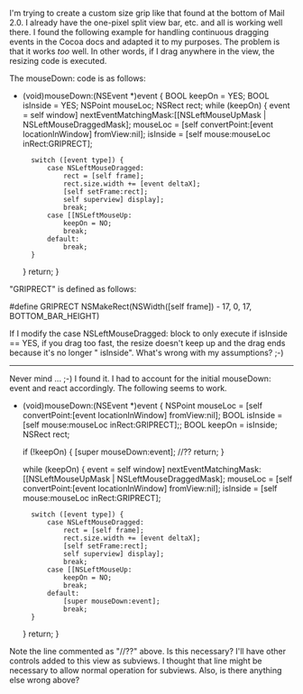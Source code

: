

I'm trying to create a custom size grip like that found at the bottom of Mail 2.0. I already have the one-pixel split view bar, etc. and all is working well there. I found the following example for handling continuous dragging events in the Cocoa docs and adapted it to my purposes. The problem is that it works *too* well. In other words, if I drag anywhere in the view, the resizing code is executed.

The mouseDown: code is as follows:

    

- (void)mouseDown:(NSEvent *)event
{
    BOOL keepOn = YES;
	BOOL isInside = YES;
    NSPoint mouseLoc;
	NSRect rect;
    while (keepOn)
	{
        event = self window] nextEventMatchingMask:[[NSLeftMouseUpMask | NSLeftMouseDraggedMask];
        mouseLoc = [self convertPoint:[event locationInWindow] fromView:nil];
		isInside = [self mouse:mouseLoc inRect:GRIPRECT];
		
		switch ([event type]) {
			case NSLeftMouseDragged:
				rect = [self frame];
				rect.size.width += [event deltaX];
				[self setFrame:rect];
				self superview] display];
				break;
			case [[NSLeftMouseUp:
				keepOn = NO;
				break;
			default:
				break;
		}
    }
	return;
}



"GRIPRECT" is defined as follows:

    
#define GRIPRECT     NSMakeRect(NSWidth([self frame]) - 17, 0, 17, BOTTOM_BAR_HEIGHT)


If I modify the     case NSLeftMouseDragged: block to only execute if     isInside == YES, if you drag too fast, the resize doesn't keep up and the drag ends because it's no longer "    isInside". What's wrong with my assumptions? ;-)

----

Never mind ... ;-) I found it. I had to account for the initial mouseDown: event and react accordingly. The following seems to work.

    
- (void)mouseDown:(NSEvent *)event
{
    NSPoint mouseLoc = [self convertPoint:[event locationInWindow] fromView:nil];
	BOOL isInside = [self mouse:mouseLoc inRect:GRIPRECT];;
    BOOL keepOn = isInside;
	NSRect rect;
	
	if (!keepOn)
	{
		[super mouseDown:event]; //??
		return;
	}
	
    while (keepOn)
	{
        event = self window] nextEventMatchingMask:[[NSLeftMouseUpMask | NSLeftMouseDraggedMask];
        mouseLoc = [self convertPoint:[event locationInWindow] fromView:nil];
		isInside = [self mouse:mouseLoc inRect:GRIPRECT];
		
		switch ([event type]) {
			case NSLeftMouseDragged:
				rect = [self frame];
				rect.size.width += [event deltaX];
				[self setFrame:rect];
				self superview] display];
				break;
			case [[NSLeftMouseUp:
				keepOn = NO;
				break;
			default:
				[super mouseDown:event];
				break;
		}
    }
	return;
}


Note the line commented as "//??" above. Is this necessary? I'll have other controls added to this view as subviews. I thought that line might be necessary to allow normal operation for subviews. Also, is there anything else wrong above?
